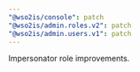 ```yaml
---
"@wso2is/console": patch
"@wso2is/admin.roles.v2": patch
"@wso2is/admin.users.v1": patch
---
```


Impersonator role improvements.
